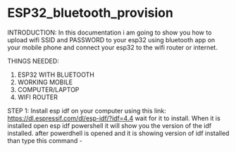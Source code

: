 # ESP32_bluetooth_provision

INTRODUCTION: 
In this documentation i am going to show you how to upload wifi SSID and PASSWORD to your esp32 using bluetooth app on your mobile phone and connect your
esp32 to the wifi router or internet.

THINGS NEEDED:
1. ESP32 WITH BLUETOOTH
2. WORKING MOBILE
3. COMPUTER/LAPTOP
4. WIFI ROUTER

STEP 1:
Install esp idf on your computer using this link: https://dl.espressif.com/dl/esp-idf/?idf=4.4 wait for it to install. When it is installed open esp idf powershell
it will show you the version of the idf installed. 
after powerdhell is opened and it is showing version of idf installed than type this command - 

